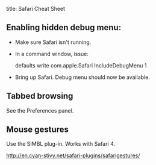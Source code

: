 title: Safari Cheat Sheet

## Enabling hidden debug menu:

* Make sure Safari isn't running.

* In a command window, issue:

    defaults write com.apple.Safari IncludeDebugMenu 1

* Bring up Safari. Debug menu should now be available.

## Tabbed browsing

See the Preferences panel.

## Mouse gestures

Use the SIMBL plug-in. Works with Safari 4.

<http://en.cyan-stivy.net/safari-plugins/safarigestures/>


